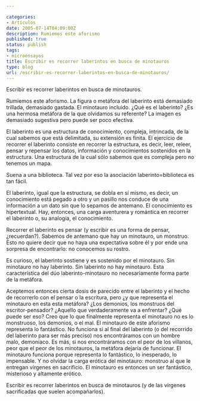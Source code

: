 ```yaml
---

categories:
- Artículos
date: 2005-07-14T04:09:00Z
description: Rumiemos este aforismo
published: true
status: publish
tags:
- microensayos
title: Escribir es recorrer laberintos en busca de minotauros
type: blog
url: /escribir-es-recorrer-laberintos-en-busca-de-minotauros/
---
```


Escribir es recorrer laberintos en busca de minotauros.

Rumiemos este aforismo. La figura o metáfora del laberinto está demasiado trillada, demasiado gastada. El minotauro incluido. ¿Qué es el laberinto? ¿Es una hermosa metáfora de la que olvidamos su referente? La imagen es demasiado sugestiva pero puede ser poco efectiva.

El laberinto es una estructura de conocimiento, compleja, intrincada, de la cual sabemos que está delimitada, su extensión es finita. El ejercicio de recorrer el laberinto consiste en recorrer la estructura, es decir, leer, releer, pensar y repensar los datos, información y conocimientos sostenidos en la estructura. Una estructura de la cual sólo sabemos que es compleja pero no tenemos un mapa.

Suena a una biblioteca. Tal vez por eso la asociación laberinto=biblioteca es tan fácil.

El laberinto, igual que la estructura, se dobla en sí mismo, es decir, un conocimiento está pegado a otro y un pasillo nos conduce de una información a un dato sin que lo sepamos de antemano. El conocimiento es hipertextual. Hay, entonces, una carga aventurera y romántica en recorrer el laberinto o, su analogía, el conocimiento.

Recorrer el laberinto es pensar (y escribir es una forma de pensar, ¿recuerdan?). Sabemos de antemano que hay un minotauro, un monstruo. Esto no quiere decir que no haya una expectativa sobre él y por ende una sorpresa de encontrarlo: no conocemos su rostro.

Es curioso, el laberinto sostiene y es sostenido por el minotauro. Sin minotauro no hay laberinto. Sin laberinto no hay minotauro. Esta característica del dúo laberinto-minotauro no necesariamente forma parte de la metáfora.

Aceptemos entonces cierta dosis de parecido entre el laberinto y el hecho de recorrerlo con el pensar o la escritura, pero ¿y que representa el minotauro en esta esta metáfora? ¿Los demonios, los monstruos del escritor-pensador? ¿Aquello que verdaderamente va a enfrentar? ¿Qué puede ser eso?
Creo que lo que finalmente representa el minotauro no es lo monstruoso, los demonios, o el mal. El minotauro de este aforismo representa lo fantástico. No funciona si al final del laberinto (o del recorrido del laberinto para ser más preciso) nos encontráramos con un hombre malo, demoniaco. Es más, si nos encontráramos con el peor de los villanos, peor que el peor de los minotauros, la metáfora dejaría de funcionar. El minotauro funciona porque representa lo fantástico, lo inesperado, lo impensable. Y no olvidar la carga erótica del minotauro: monstruo al que le entregan vírgenes en sacrificio. El minotauro es entonces un ser fantástico, misterioso y altamente erótico.

Escribir es recorrer laberintos en busca de minotauros (y de las vírgenes sacrificadas que suelen acompañarlos).
